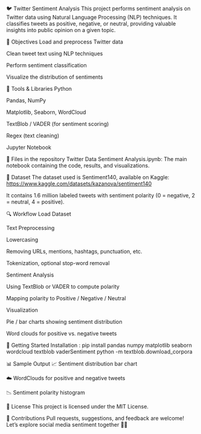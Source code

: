 🐦 Twitter Sentiment Analysis
This project performs sentiment analysis on Twitter data using Natural Language Processing (NLP) techniques. It classifies tweets as positive, negative, or neutral, providing valuable insights into public opinion on a given topic.

📌 Objectives
Load and preprocess Twitter data

Clean tweet text using NLP techniques

Perform sentiment classification

Visualize the distribution of sentiments

🧰 Tools & Libraries
Python

Pandas, NumPy

Matplotlib, Seaborn, WordCloud

TextBlob / VADER (for sentiment scoring)

Regex (text cleaning)

Jupyter Notebook

📁 Files in the repository
Twitter Data Sentiment Analysis.ipynb: The main notebook containing the code, results, and visualizations.

📂 Dataset
The dataset used is Sentiment140, available on Kaggle:
https://www.kaggle.com/datasets/kazanova/sentiment140

It contains 1.6 million labeled tweets with sentiment polarity (0 = negative, 2 = neutral, 4 = positive).

🔍 Workflow
Load Dataset

Text Preprocessing

Lowercasing

Removing URLs, mentions, hashtags, punctuation, etc.

Tokenization, optional stop-word removal

Sentiment Analysis

Using TextBlob or VADER to compute polarity

Mapping polarity to Positive / Negative / Neutral

Visualization

Pie / bar charts showing sentiment distribution

Word clouds for positive vs. negative tweets

🚀 Getting Started
Installation :
pip install pandas numpy matplotlib seaborn wordcloud textblob vaderSentiment
python -m textblob.download_corpora

📊 Sample Output
📈 Sentiment distribution bar chart

☁️ WordClouds for positive and negative tweets

📉 Sentiment polarity histogram

📄 License
This project is licensed under the MIT License.

🤝 Contributions
Pull requests, suggestions, and feedback are welcome!
Let’s explore social media sentiment together 💬💡
